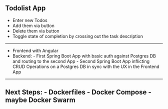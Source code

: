 Todolist App
------------
- Enter new Todos
- Add them via button
- Delete them via button
- Toggle state of completion by crossing out the task description
-----------------------------------------------------------------
- Frontend with Angular
- Backend: 
            - First Spring Boot App with basic auth against Postgres DB and routing to the second App
            - Second Spring Boot App inflicting CRUD Operations on a Postgres DB in sync with the UX in the Frontend App
------------------------------------------------------------------------------------------------------------------------
Next Steps:
            - Dockerfiles
            - Docker Compose
            - maybe Docker Swarm
--------------------------------